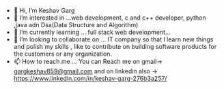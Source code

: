 - 👋 Hi, I’m Keshav Garg
- 👀 I’m interested in ...web development, c and c++ developer, python ,java adn Dsa(Data Structure and Algorithm)
- 🌱 I’m currently learning ... full stack web development...
- 💞️ I’m looking to collaborate on ... IT company so that I learn new things and polish my skills , like to contribute on building software products for the customers or any organization.
- 📫 How to reach me ... You can Reach me on gmail-> gargkeshav859@gmail.com and on linkedin also -> https://www.linkedin.com/in/keshav-garg-276b3a257/

<!---
Keshav9875/Keshav9875 is a ✨ special ✨ repository because its `README.md` (this file) appears on your GitHub profile.
You can click the Preview link to take a look at your changes.
--->
